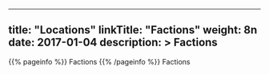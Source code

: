 
---
title: "Locations"
linkTitle: "Factions"
weight: 8n
date: 2017-01-04
description: >
 Factions
---

{{% pageinfo %}}
Factions
{{% /pageinfo %}}
Factions
